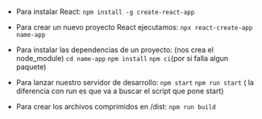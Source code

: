 - Para instalar React:
    `npm install -g create-react-app`
- Para crear un nuevo proyecto React ejecutamos:
    `npx react-create-app name-app `

- Para instalar las dependencias de un proyecto: (nos crea el node_module)
    `cd name-app` `npm install` `npm ci`(por si falla algun paquete)

- Para lanzar nuestro servidor de desarrollo:
    `npm start` `npm run start` ( la diferencia con run es que va a buscar el script que pone start)

- Para crear los archivos comprimidos en /dist:
    `npm run build`